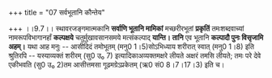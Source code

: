 +++
title = "07 सर्वभूतानि कौन्तेय"

+++
।।9.7।। स्थावरजङ्गमात्मकानि **सर्वाणि भूतानि मामिकां** मच्छरीरभूतां
**प्रकृतिं** तमःशब्दवाच्यां नामरूपविभागानर्हां **कल्पक्षये**
चतुर्मुखावसानसमये मत्संकल्पाद् **यान्ति। तानि** एव भूतानि **कल्पादौ पुनः
विसृजामि अहम्।** यथा आह मनुः -- आसीदिदं तमोभूतम् (मनु0 1।5)सोऽभिध्याय
शरीरात् स्वात् (मनु0 1।8) इति श्रुतिरपि -- यस्याव्यक्तं शरीरम् (सु0 उ₀
7) इत्यादिकाअव्यक्तमक्षरे लीयते अक्षरं तमसि लीयते; तमः परे देवे एकीभवति
(सु0 उ₀ 2)तम आसीत्तमसा गूढमग्रेऽप्रकेतम् (ऋ0 सं0 8।7।17।3) इति च।
